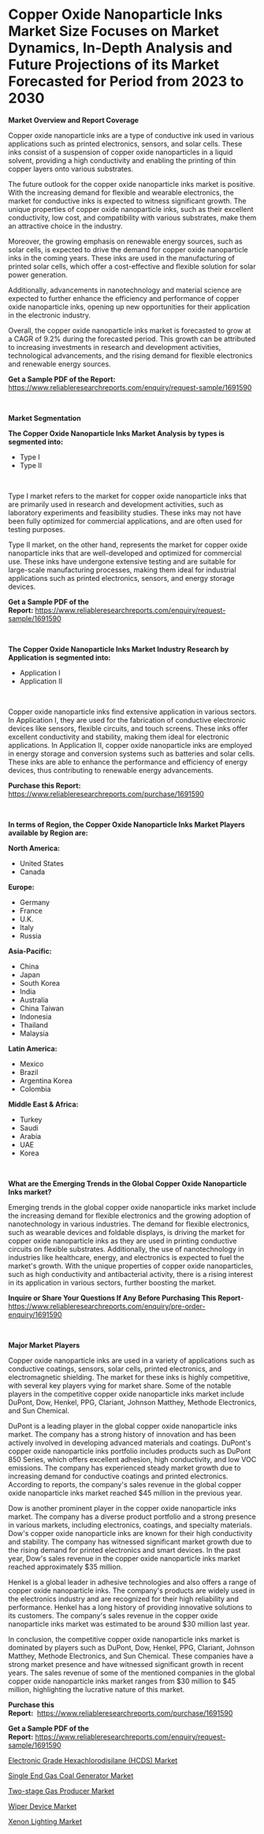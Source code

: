 <p><h1>Copper Oxide Nanoparticle Inks Market Size Focuses on Market Dynamics, In-Depth Analysis and Future Projections of its Market Forecasted for Period from 2023 to 2030</h1></p><p><strong>Market Overview and Report Coverage</strong></p>
<p><p>Copper oxide nanoparticle inks are a type of conductive ink used in various applications such as printed electronics, sensors, and solar cells. These inks consist of a suspension of copper oxide nanoparticles in a liquid solvent, providing a high conductivity and enabling the printing of thin copper layers onto various substrates.</p><p>The future outlook for the copper oxide nanoparticle inks market is positive. With the increasing demand for flexible and wearable electronics, the market for conductive inks is expected to witness significant growth. The unique properties of copper oxide nanoparticle inks, such as their excellent conductivity, low cost, and compatibility with various substrates, make them an attractive choice in the industry.</p><p>Moreover, the growing emphasis on renewable energy sources, such as solar cells, is expected to drive the demand for copper oxide nanoparticle inks in the coming years. These inks are used in the manufacturing of printed solar cells, which offer a cost-effective and flexible solution for solar power generation.</p><p>Additionally, advancements in nanotechnology and material science are expected to further enhance the efficiency and performance of copper oxide nanoparticle inks, opening up new opportunities for their application in the electronic industry.</p><p>Overall, the copper oxide nanoparticle inks market is forecasted to grow at a CAGR of 9.2% during the forecasted period. This growth can be attributed to increasing investments in research and development activities, technological advancements, and the rising demand for flexible electronics and renewable energy sources.</p></p>
<p><strong>Get a Sample PDF of the Report:</strong> <a href="https://www.reliableresearchreports.com/enquiry/request-sample/1691590">https://www.reliableresearchreports.com/enquiry/request-sample/1691590</a></p>
<p>&nbsp;</p>
<p><strong>Market Segmentation</strong></p>
<p><strong>The Copper Oxide Nanoparticle Inks Market Analysis by types is segmented into:</strong></p>
<p><ul><li>Type I</li><li>Type II</li></ul></p>
<p>&nbsp;</p>
<p><p>Type I market refers to the market for copper oxide nanoparticle inks that are primarily used in research and development activities, such as laboratory experiments and feasibility studies. These inks may not have been fully optimized for commercial applications, and are often used for testing purposes.</p><p>Type II market, on the other hand, represents the market for copper oxide nanoparticle inks that are well-developed and optimized for commercial use. These inks have undergone extensive testing and are suitable for large-scale manufacturing processes, making them ideal for industrial applications such as printed electronics, sensors, and energy storage devices.</p></p>
<p><strong>Get a Sample PDF of the Report:</strong>&nbsp;<a href="https://www.reliableresearchreports.com/enquiry/request-sample/1691590">https://www.reliableresearchreports.com/enquiry/request-sample/1691590</a></p>
<p>&nbsp;</p>
<p><strong>The Copper Oxide Nanoparticle Inks Market Industry Research by Application is segmented into:</strong></p>
<p><ul><li>Application I</li><li>Application II</li></ul></p>
<p>&nbsp;</p>
<p><p>Copper oxide nanoparticle inks find extensive application in various sectors. In Application I, they are used for the fabrication of conductive electronic devices like sensors, flexible circuits, and touch screens. These inks offer excellent conductivity and stability, making them ideal for electronic applications. In Application II, copper oxide nanoparticle inks are employed in energy storage and conversion systems such as batteries and solar cells. These inks are able to enhance the performance and efficiency of energy devices, thus contributing to renewable energy advancements.</p></p>
<p><strong>Purchase this Report:</strong>&nbsp; <a href="https://www.reliableresearchreports.com/purchase/1691590">https://www.reliableresearchreports.com/purchase/1691590</a></p>
<p>&nbsp;</p>
<p><strong>In terms of Region, the Copper Oxide Nanoparticle Inks Market Players available by Region are:</strong></p>
<p>
    <p> <strong> North America: </strong>
        <ul>
            <li>United States</li>
            <li>Canada</li>
        </ul>
        </p> 
    <p> <strong> Europe: </strong>
        <ul>
            <li>Germany</li>
            <li>France</li>
            <li>U.K.</li>
            <li>Italy</li>
            <li>Russia</li>
        </ul>
        </p> 
    <p> <strong> Asia-Pacific: </strong>
        <ul>
            <li>China</li>
            <li>Japan</li>
            <li>South Korea</li>
            <li>India</li>
            <li>Australia</li>
            <li>China Taiwan</li>
            <li>Indonesia</li>
            <li>Thailand</li>
            <li>Malaysia</li>
        </ul>
        </p> 
    <p> <strong> Latin America: </strong>
        <ul>
            <li>Mexico</li>
            <li>Brazil</li>
            <li>Argentina Korea</li>
            <li>Colombia</li>
        </ul>
        </p> 
    <p> <strong> Middle East & Africa: </strong>
        <ul>
            <li>Turkey</li>
            <li>Saudi</li>
            <li>Arabia</li>
            <li>UAE</li>
            <li>Korea</li>
        </ul>
    </p>
    </p>
<p>&nbsp;</p>
<p><strong>What are the Emerging Trends in the Global Copper Oxide Nanoparticle Inks market?</strong></p>
<p><p>Emerging trends in the global copper oxide nanoparticle inks market include the increasing demand for flexible electronics and the growing adoption of nanotechnology in various industries. The demand for flexible electronics, such as wearable devices and foldable displays, is driving the market for copper oxide nanoparticle inks as they are used in printing conductive circuits on flexible substrates. Additionally, the use of nanotechnology in industries like healthcare, energy, and electronics is expected to fuel the market's growth. With the unique properties of copper oxide nanoparticles, such as high conductivity and antibacterial activity, there is a rising interest in its application in various sectors, further boosting the market.</p></p>
<p><strong>Inquire or Share Your Questions If Any Before Purchasing This Report</strong>- <a href="https://www.reliableresearchreports.com/enquiry/pre-order-enquiry/1691590">https://www.reliableresearchreports.com/enquiry/pre-order-enquiry/1691590</a></p>
<p>&nbsp;</p>
<p><strong>Major Market Players</strong></p>
<p><p>Copper oxide nanoparticle inks are used in a variety of applications such as conductive coatings, sensors, solar cells, printed electronics, and electromagnetic shielding. The market for these inks is highly competitive, with several key players vying for market share. Some of the notable players in the competitive copper oxide nanoparticle inks market include DuPont, Dow, Henkel, PPG, Clariant, Johnson Matthey, Methode Electronics, and Sun Chemical.</p><p>DuPont is a leading player in the global copper oxide nanoparticle inks market. The company has a strong history of innovation and has been actively involved in developing advanced materials and coatings. DuPont's copper oxide nanoparticle inks portfolio includes products such as DuPont 850 Series, which offers excellent adhesion, high conductivity, and low VOC emissions. The company has experienced steady market growth due to increasing demand for conductive coatings and printed electronics. According to reports, the company's sales revenue in the global copper oxide nanoparticle inks market reached $45 million in the previous year.</p><p>Dow is another prominent player in the copper oxide nanoparticle inks market. The company has a diverse product portfolio and a strong presence in various markets, including electronics, coatings, and specialty materials. Dow's copper oxide nanoparticle inks are known for their high conductivity and stability. The company has witnessed significant market growth due to the rising demand for printed electronics and smart devices. In the past year, Dow's sales revenue in the copper oxide nanoparticle inks market reached approximately $35 million.</p><p>Henkel is a global leader in adhesive technologies and also offers a range of copper oxide nanoparticle inks. The company's products are widely used in the electronics industry and are recognized for their high reliability and performance. Henkel has a long history of providing innovative solutions to its customers. The company's sales revenue in the copper oxide nanoparticle inks market was estimated to be around $30 million last year.</p><p>In conclusion, the competitive copper oxide nanoparticle inks market is dominated by players such as DuPont, Dow, Henkel, PPG, Clariant, Johnson Matthey, Methode Electronics, and Sun Chemical. These companies have a strong market presence and have witnessed significant growth in recent years. The sales revenue of some of the mentioned companies in the global copper oxide nanoparticle inks market ranges from $30 million to $45 million, highlighting the lucrative nature of this market.</p></p>
<p><strong>Purchase this Report:</strong>&nbsp;&nbsp;<a href="https://www.reliableresearchreports.com/purchase/1691590">https://www.reliableresearchreports.com/purchase/1691590</a></p>
<p></p>
<p><strong>Get a Sample PDF of the Report:</strong>&nbsp;<a href="https://www.reliableresearchreports.com/enquiry/request-sample/1691590">https://www.reliableresearchreports.com/enquiry/request-sample/1691590</a></p>
<p><p><a href="https://github.com/maliyahmorrow6654/Market-Research-Report-List-1/blob/main/electronic-grade-hexachlorodisilane-hcds-market.md">Electronic Grade Hexachlorodisilane (HCDS) Market</a></p><p><a href="https://medium.com/@peatebilly85475/single-end-gas-coal-generator-market-size-cagr-trends-2024-2030-9f843f7ee96e">Single End Gas Coal Generator Market</a></p><p><a href="https://medium.com/@rombilly2345/two-stage-gas-producer-market-comprehensive-assessment-by-type-application-and-geography-cb1a1d5d88aa">Two-stage Gas Producer Market</a></p><p><a href="https://www.linkedin.com/pulse/wiper-device-market-share-amp-new-trends-analysis-report-type-2uswf/">Wiper Device Market</a></p><p><a href="https://www.linkedin.com/pulse/xenon-lighting-market-insights-players-forecast-till-2030-eb3gf/">Xenon Lighting Market</a></p></p>